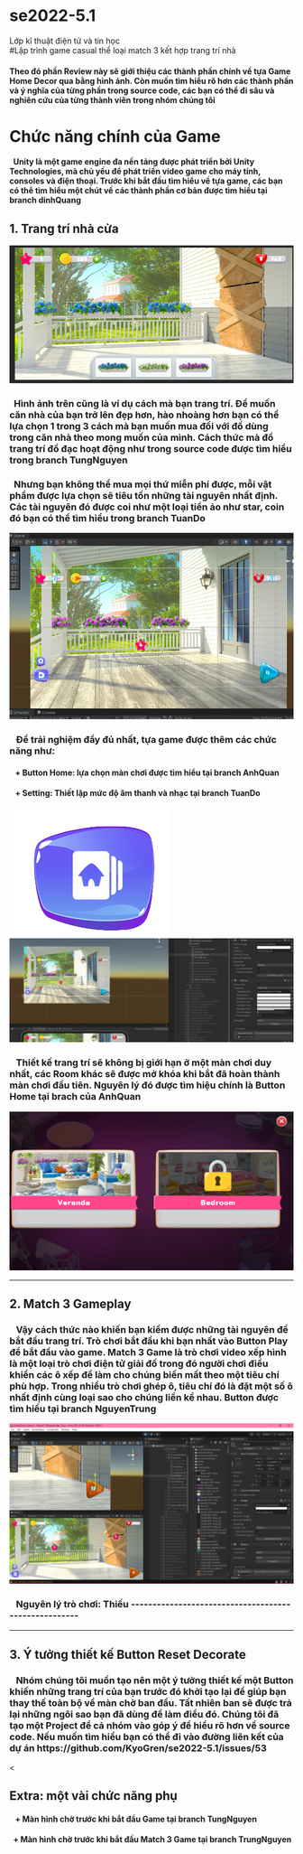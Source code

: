 # se2022-5.1
Lớp kĩ thuật điện tử và tin học<br>
#Lập trình game casual thể loại match 3 kết hợp trang trí nhà
<h4>Theo đó phần Review này sẽ giới thiệu các thành phần chính về tựa Game Home Decor qua bằng hình ảnh. Còn muốn tìm hiểu rõ hơn các thành phần và ý nghĩa của từng phần trong source code, các bạn có thể đi sâu và nghiên cứu của từng thành viên trong nhóm chúng tôi</h4>
<h1 style="justify:center">Chức năng chính của Game</h1>
<h4>&nbsp&nbspUnity là một game engine đa nền tảng được phát triển bởi Unity Technologies, mà chủ yếu để phát triển video game cho máy tính, consoles và điện thoại. Trước khi bắt đầu tìm hiểu về tựa game, các bạn có thể tìm hiểu một chút về các thành phần cơ bản được tìm hiểu tại branch dinhQuang</h4>
<h2 style="justify:center">1. Trang trí nhà cửa</h2>
<img src="https://github.com/KyoGren/se2022-5.1/blob/TungNguyen/Decorate/Decorate_Img/Frenceprops_1.png">
<h3>&nbsp&nbspHình ảnh trên cũng là ví dụ cách mà bạn trang trí. Để muốn căn nhà của bạn trở lên đẹp hơn, hào nhoàng hơn bạn có thể lựa chọn 1 trong 3 cách mà bạn muốn mua đối với đồ dùng trong căn nhà theo mong muốn của mình. Cách thức mà đồ trang trí đồ đạc hoạt động như trong source code được tìm hiểu trong branch TungNguyen</h3>
<h3>&nbsp&nbspNhưng bạn không thể mua mọi thứ miễn phí được, mỗi vật phẩm được lựa chọn sẽ tiêu tốn những tài nguyên nhất định. Các tài nguyên đó được coi như một loại tiền ảo như star, coin  đó bạn có thể tìm hiểu trong branch TuanDo</h3>
<img src="https://github.com/KyoGren/se2022-5.1/blob/TuanDo/StarsCurrency/1.png">
<h3>&nbsp&nbsp Để trải nghiệm đầy đủ nhất, tựa game được thêm các chức năng như:</h3>
<h4>&nbsp&nbsp + Button Home: lựa chọn màn chơi được tìm hiểu tại branch AnhQuan</h4>
<h4>&nbsp&nbsp + Setting: Thiết lập mức độ âm thanh và nhạc tại branch TuanDo</h4>
<img src="https://github.com/KyoGren/se2022-5.1/blob/AnhQuan/HomeButton/Pic_2_HomeButton.png">
<img src="https://github.com/KyoGren/se2022-5.1/blob/TuanDo/ButtonSetting/1.jpg">
<h3>&nbsp&nbsp Thiết kế trang trí sẽ không bị giới hạn ở một màn chơi duy nhất, các Room khác sẽ được mở khóa khi bắt đã hoàn thành màn chơi đầu tiên. Nguyên lý đó được tìm hiệu chính là Button Home tại brach của AnhQuan</h3>
<img src="https://github.com/KyoGren/se2022-5.1/blob/AnhQuan/HomeButton/Pic_3_ScrollableSelectRoomScreen.png">
<hr/>
<h2 style="justify:center">2. Match 3 Gameplay</h2>
<h3>&nbsp&nbsp Vậy cách thức nào khiến bạn kiếm được những tài nguyên để bắt đầu trang trí. Trò chơi bắt đầu khi bạn nhất vào Button Play để bắt đầu vào game. Match 3 Game là trò chơi video xếp hình là một loại trò chơi điện tử giải đố trong đó người chơi điều khiển các ô xếp để làm cho chúng biến mất theo một tiêu chí phù hợp. Trong nhiều trò chơi ghép ô, tiêu chí đó là đặt một số ô nhất định cùng loại sao cho chúng liền kề nhau. Button được tìm hiểu tại branch NguyenTrung</h3>
<img src="https://github.com/KyoGren/se2022-5.1/blob/NguyenTrung/Img/ButtonPlay.png">
<h3>&nbsp&nbsp Nguyên lý trò chơi: Thiếu -----------------------------------------------------</h3>
<hr/>
<h2 style="justify:center">3. Ý tưởng thiết kế Button Reset Decorate</h2>
<h3>&nbsp&nbsp Nhóm chúng tôi muốn tạo nên một ý tưởng thiết kế một Button khiến những trang trí của bạn trước đó khởi tạo lại để giúp bạn thay thế toàn bộ về màn chờ ban đầu. Tất nhiên ban sẽ được trả lại những ngôi sao bạn đã dùng để làm điều đó. Chúng tôi đã tạo một Project để cả nhóm vào góp ý để hiểu rõ hơn về source code. Nếu muốn tìm hiểu bạn có thể đi vào đường liên kết của dự án https://github.com/KyoGren/se2022-5.1/issues/53</h3>
</hr>
<<h2 style="justify:center">Extra: một vài chức năng phụ</h2>
<h4>&nbsp&nbsp + Màn hình chờ trước khi bắt đầu Game tại branch TungNguyen</h4>
<h4>&nbsp&nbsp+ Màn hình chờ trước khi bắt đầu Match 3 Game tại branch TrungNguyen</h4>
  
